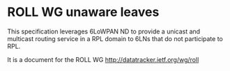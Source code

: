 # ROLL WG unaware leaves

This specification leverages 6LoWPAN ND to provide a unicast and multicast
 routing service in a RPL domain to 6LNs that do not participate to RPL.

It is a document for the ROLL WG http://datatracker.ietf.org/wg/roll








